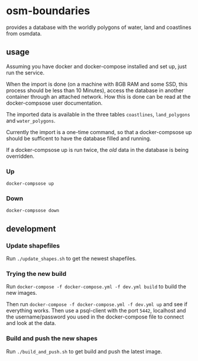 # osm-boundaries
provides a database with the worldly polygons of water, land and coastlines from osmdata.

## usage

Assuming you have docker and docker-compose installed and set up, just run
the service.

When the import is done (on a machine with 8GB RAM and some SSD,
this process should be less than 10 Minutes), access the database in another
container through an attached network. How this is done can
be read at the docker-compsose user documentation.

The imported data is available in the three tables
`coastlines`, `land_polygons`  and `water_polygons`.

Currently the import is a one-time command, so that a docker-compsose up
should be sufficent to have the database filled and running.

If a docker-compsose up is run twice, the _old_ data in the database
is being overridden.

### Up

`docker-compsose up`

### Down

`docker-compsose down`

## development

### Update shapefiles

Run `./update_shapes.sh` to get the newest shapefiles.

### Trying the new build

Run `docker-compose -f docker-compose.yml -f dev.yml build`
to build the new images.

Then run `docker-compose -f docker-compose.yml -f dev.yml up`
and see if everything works. Then use a psql-client with the
port `5442`, localhost and the username/password you used in the
docker-compose file to connect and look at the data.

### Build and push the new shapes

Run `./build_and_push.sh` to get build and push the latest image.
